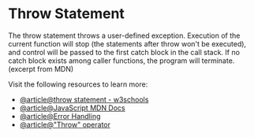 # Throw Statement

The throw statement throws a user-defined exception. Execution of the current function will stop (the statements after throw won't be executed), and control will be passed to the first catch block in the call stack. If no catch block exists among caller functions, the program will terminate. (excerpt from MDN)

Visit the following resources to learn more:

- [@article@throw statement - w3schools](https://www.w3schools.com/jsref/jsref_throw.asp)
- [@article@JavaScript MDN Docs](https://developer.mozilla.org/en-us/docs/web/javascript/reference/statements/throw)
- [@article@Error Handling](https://javascript.info/error-handling)
- [@article@"Throw" operator](https://javascript.info/try-catch#throw-operator)
